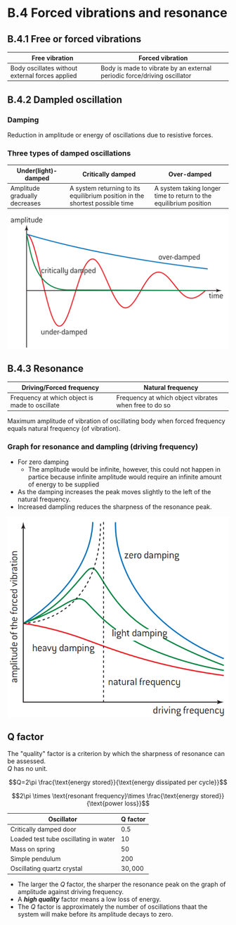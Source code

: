 # B.4 Forced vibrations and resonance
## B.4.1 Free or forced vibrations  
|Free vibration|Forced vibration|
|---|---|
|Body oscillates without external forces applied|Body is made to vibrate by an external periodic force/driving oscillator|  

## B.4.2 Dampled oscillation
### Damping  
Reduction in amplitude or energy of oscillations due to resistive forces.  

### Three types of damped oscillations  
|Under(light)-damped|Critically damped|Over-damped|
|---|---|---|
|Amplitude gradually decreases|A system returning to its equilibrium position in the shortest possible time|A system taking longer time to return to the equilibrium position|  

![three damping](/IBDP_Physics_HL/Topic%20B%20Engineering/image/threeDamping.png)

## B.4.3 Resonance
|Driving/Forced frequency|Natural frequency|
|---|---|
|Frequency at which object is made to oscillate|Frequency at which object vibrates when free to do so |

Maximum amplitude of vibration of oscillating body when forced frequency equals natural frequency (of vibration).  

### Graph for resonance and dampling (driving frequency)  
* For zero damping
  * The amplitude would be infinite, however, this could not happen in partice because infinite amplitude would require an infinite amount of energy to be supplied
* As the damping increases the peak moves slightly to the left of the natural frequency.  
* Increased dampling reduces the sharpness of the resonance peak.  

![resonance and dampling](/IBDP_Physics_HL/Topic%20B%20Engineering/image/ResonanceAndDamping.png)

## Q factor
The "quality" factor is a criterion by which the sharpness of resonance can be assessed.  
$Q$ has no unit.  

$$Q=2\pi \frac{\text{energy stored}}{\text{energy dissipated per cycle}}$$  

$$2\pi \times \text{resonant frequency}\times \frac{\text{energy stored}}{\text{power loss}}$$  

|Oscillator|Q factor|
|---|---|
|Critically damped door|$0.5$|
|Loaded test tube oscillating in water|$10$|
|Mass on spring|$50$|
|Simple pendulum|$200$|
|Oscillating quartz crystal|$30,000$|

* The larger the $Q$ factor, the sharper the resonance peak on the graph of amplitude against driving frequency.  
* A ***high quality*** factor means a low loss of energy.  
* The $Q$ factor is approximately the number of oscillations thaat the system will make before its amplitude decays to zero.  
